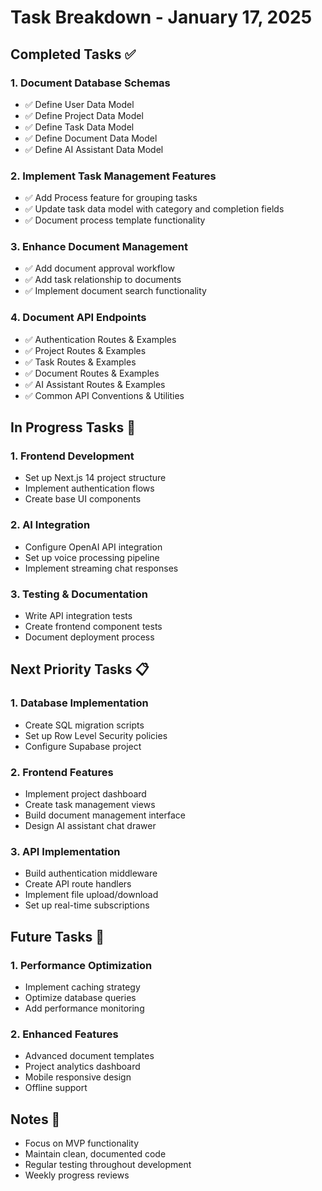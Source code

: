 # Task Breakdown - January 17, 2025

## Completed Tasks ✅

### 1. Document Database Schemas

- ✅ Define User Data Model
- ✅ Define Project Data Model
- ✅ Define Task Data Model
- ✅ Define Document Data Model
- ✅ Define AI Assistant Data Model

### 2. Implement Task Management Features

- ✅ Add Process feature for grouping tasks
- ✅ Update task data model with category and completion fields
- ✅ Document process template functionality

### 3. Enhance Document Management

- ✅ Add document approval workflow
- ✅ Add task relationship to documents
- ✅ Implement document search functionality

### 4. Document API Endpoints

- ✅ Authentication Routes & Examples
- ✅ Project Routes & Examples
- ✅ Task Routes & Examples
- ✅ Document Routes & Examples
- ✅ AI Assistant Routes & Examples
- ✅ Common API Conventions & Utilities

## In Progress Tasks 🚧

### 1. Frontend Development

- Set up Next.js 14 project structure
- Implement authentication flows
- Create base UI components

### 2. AI Integration

- Configure OpenAI API integration
- Set up voice processing pipeline
- Implement streaming chat responses

### 3. Testing & Documentation

- Write API integration tests
- Create frontend component tests
- Document deployment process

## Next Priority Tasks 📋

### 1. Database Implementation

- Create SQL migration scripts
- Set up Row Level Security policies
- Configure Supabase project

### 2. Frontend Features

- Implement project dashboard
- Create task management views
- Build document management interface
- Design AI assistant chat drawer

### 3. API Implementation

- Build authentication middleware
- Create API route handlers
- Implement file upload/download
- Set up real-time subscriptions

## Future Tasks 🔮

### 1. Performance Optimization

- Implement caching strategy
- Optimize database queries
- Add performance monitoring

### 2. Enhanced Features

- Advanced document templates
- Project analytics dashboard
- Mobile responsive design
- Offline support

## Notes 📝

- Focus on MVP functionality
- Maintain clean, documented code
- Regular testing throughout development
- Weekly progress reviews
